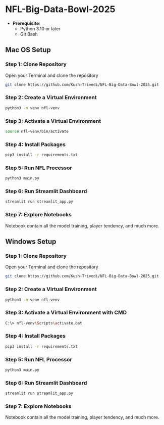# NFL-Big-Data-Bowl-2025

- **Prerequisite**:
  - Python 3.10 or later
  - Git Bash
 

## Mac OS Setup

### Step 1: Clone Repository

Open your Terminal and clone the repository  

```bash
git clone https://github.com/Kush-Trivedi/NFL-Big-Data-Bowl-2025.git
```

### Step 2: Create a Virtual Environment

```bash
python3 -m venv nfl-venv
```

### Step 3: Activate a Virtual Environment

```bash
source nfl-venv/bin/activate
```

### Step 4: Install Packages

```bash
pip3 install -r requirements.txt
```

### Step 5: Run NFL Processor

```bash
python3 main.py
```

### Step 6: Run Streamlit Dashboard

```bash
streamlit run streamlit_app.py
```

### Step 7: Explore Notebooks

Notebook contain all the model training, player tendency, and much more.


## Windows Setup
### Step 1: Clone Repository

Open your Terminal and clone the repository  

```bash
git clone https://github.com/Kush-Trivedi/NFL-Big-Data-Bowl-2025.git
```

### Step 2: Create a Virtual Environment

```bash
python3 -m venv nfl-venv
```

### Step 3: Activate a Virtual Environment with CMD

```bash
C:\> nfl-venv\Scripts\activate.bat
```

### Step 4: Install Packages

```bash
pip3 install -r requirements.txt
```

### Step 5: Run NFL Processor

```bash
python3 main.py
```

### Step 6: Run Streamlit Dashboard

```bash
streamlit run streamlit_app.py
```

### Step 7: Explore Notebooks

Notebook contain all the model training, player tendency, and much more.